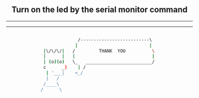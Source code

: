 <p align="center">
 <h2 align="center">Turn on the led by the serial monitor command </h2>   
</p>   
 
 <hr>




 <hr>
 

```bash

                           /--------------------------\      
                          |                           |     
              |\/\/\/|   /         THANK  YOU          \        
              |      |   |                             |    
              | (o)(o)   \_   _________________________/     
              c      _)    | /                               
               | '___|    <_/                    
               |   /                          
              /____\                          
             /      \                                           
  
  ```
